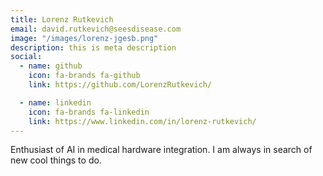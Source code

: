 ```yaml
---
title: Lorenz Rutkevich
email: david.rutkevich@seesdisease.com
image: "/images/lorenz-jgesb.png"
description: this is meta description
social:
  - name: github
    icon: fa-brands fa-github
    link: https://github.com/LorenzRutkevich/

  - name: linkedin
    icon: fa-brands fa-linkedin
    link: https://www.linkedin.com/in/lorenz-rutkevich/
---
```


Enthusiast of AI in medical hardware integration. I am always in search of new cool things to do.